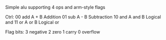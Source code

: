 Simple alu supporting 4 ops and arm-style flags

Ctrl:
00 add A + B       Addition
01 sub A - B       Subtraction
10 and A and B     Logical and 
11 or  A or  B     Logical or

Flag bits:
3 negative 
2 zero 
1 carry
0 overflow